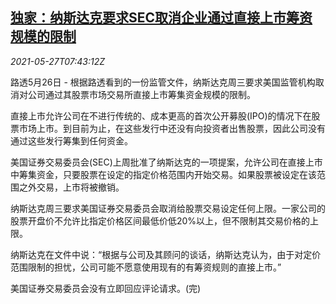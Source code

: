 <!--1622102463000-->
[独家：纳斯达克要求SEC取消企业通过直接上市筹资规模的限制](https://cn.reuters.com/article/exclusive-nasdaq-sec-0526-wedn-idCNKCS2D80RU)
------

<div><i>2021-05-27T07:43:12Z</i></div><p>路透5月26日 - 根据路透看到的一份监管文件，纳斯达克周三要求美国监管机构取消对公司通过其股票市场交易所直接上市筹集资金规模的限制。</p><p>直接上市允许公司在不进行传统的、成本更高的首次公开募股(IPO)的情况下在股票市场上市。到目前为止，在这些发行中还没有向投资者出售股票，因此公司没有通过这些发行筹集到任何资金。</p><p>美国证券交易委员会(SEC)上周批准了纳斯达克的一项提案，允许公司在直接上市中筹集资金，只要股票在设定的指定价格范围内开始交易。如果股票被设定在该范围之外交易，上市将被撤销。</p><p>纳斯达克周三要求美国证券交易委员会取消给股票交易设定任何上限。一家公司的股票开盘价不允许比指定价格区间最低价低20%以上，但不限制其交易价格的上限。</p><p>纳斯达克在文件中说：“根据与公司及其顾问的谈话，纳斯达克认为，由于对定价范围限制的担忧，公司可能不愿意使用现有的有筹资规则的直接上市。”</p><p>美国证券交易委员会没有立即回应评论请求。(完)</p>
